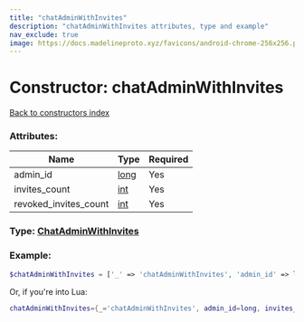 ```yaml
---
title: "chatAdminWithInvites"
description: "chatAdminWithInvites attributes, type and example"
nav_exclude: true
image: https://docs.madelineproto.xyz/favicons/android-chrome-256x256.png
---
```

# Constructor: chatAdminWithInvites  
[Back to constructors index](index.md)



### Attributes:

| Name     |    Type       | Required |
|----------|---------------|----------|
|admin\_id|[long](../types/long.md) | Yes|
|invites\_count|[int](../types/int.md) | Yes|
|revoked\_invites\_count|[int](../types/int.md) | Yes|



### Type: [ChatAdminWithInvites](../types/ChatAdminWithInvites.md)


### Example:

```php
$chatAdminWithInvites = ['_' => 'chatAdminWithInvites', 'admin_id' => long, 'invites_count' => int, 'revoked_invites_count' => int];
```  


Or, if you're into Lua:

```lua
chatAdminWithInvites={_='chatAdminWithInvites', admin_id=long, invites_count=int, revoked_invites_count=int}

```


